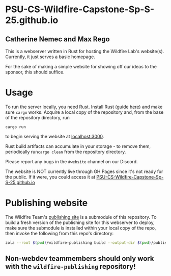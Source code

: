 # PSU-CS-Wildfire-Capstone-Sp-S-25.github.io

## Catherine Nemec and Max Rego

This is a webserver written in Rust for hosting the Wildfire Lab's website(s). Currently, it just serves a basic homepage.

For the sake of making a simple website for showing off our ideas to the sponsor, this should suffice.


# Usage
To run the server locally, you need Rust.
Install Rust (guide [here](https://www.rust-lang.org/tools/install)) and make sure `cargo` works. Acquire a local copy of the repository and, from the base of the repository directory, run
```
cargo run
```
to begin serving the website at [localhost:3000](127.0.0.1:3000).

Rust build artifacts can accumulate in your storage - to remove them, periodically run`cargo clean` from the repository directory.

Please report any bugs in the `#website` channel on our Discord.


The website is NOT currently live through GH Pages since it's not ready for the public. If it were, you could access it at [PSU-CS-Wildfire-Capstone-Sp-S-25.github.io](PSU-CS-Wildfire-Capstone-Sp-S-25.github.io)

# Publishing website
The Wildfire Team's [publishing site](https://github.com/deeptronos/wildfire-publishing) is a submodule of this repository. To build a fresh version of the publishing site for this webserver to deploy, make sure the submodule is installed within your local copy of the repo, then invoke the following from this repo's directory:
```sh
zola --root $(pwd)/wildfire-publishing build --output-dir $(pwd)/publishing --force
```
## Non-webdev teammembers should only work with the `wildfire-publishing` repository!
